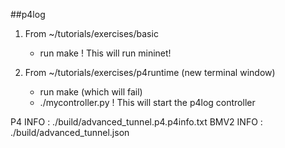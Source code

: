 ##p4log

1.  From ~/tutorials/exercises/basic
	- run make
	! This will run mininet!
	
2.  From ~/tutorials/exercises/p4runtime (new terminal window)
	- run make (which will fail)
	- ./mycontroller.py
	! This will start the p4log controller


P4 INFO : ./build/advanced_tunnel.p4.p4info.txt
BMV2 INFO : ./build/advanced_tunnel.json

